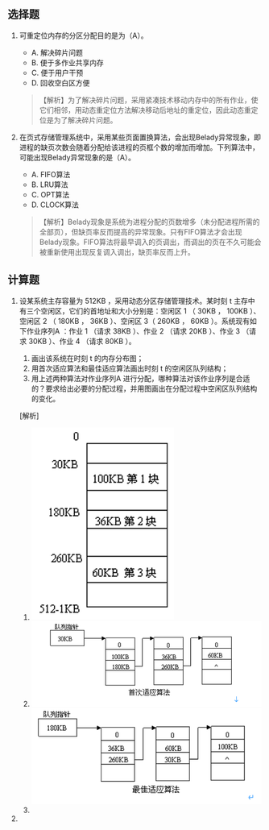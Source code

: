 ## 选择题

1. 可重定位内存的分区分配目的是为（A）。
    - A. 解决碎片问题              
    - B. 便于多作业共享内存
    - C. 便于用户干预              
    - D. 回收空白区方便
    > 【解析】为了解决碎片问题，采用紧凑技术移动内存中的所有作业，使它们相邻，用动态重定位方法解决移动后地址的重定位，因此动态重定位是为了解决碎片问题。

1. 在页式存储管理系统中，采用某些页面置换算法，会出现Belady异常现象，即进程的缺页次数会随着分配给该进程的页框个数的增加而增加。下列算法中，可能出现Belady异常现象的是（A）。   
    - A. FIFO算法
    - B. LRU算法
    - C. OPT算法     
    - D. CLOCK算法
    >【解析】Belady现象是系统为进程分配的页数增多（未分配进程所需的全部页），但缺页率反而提高的异常现象。只有FIFO算法才会出现Belady现象。FIFO算法将最早调入的页调出，而调出的页在不久可能会被重新使用出现反复调入调出，缺页率反而上升。



## 计算题

1. 设某系统主存容量为 512KB  ，采用动态分区存储管理技术。某时刻 t 主存中有三个空闲区，它们的首地址和大小分别是：空闲区 1 （ 30KB  ， 100KB  ）、空闲区 2 （ 180KB  ， 36KB  ）、空闲区 3（ 260KB  ， 60KB  ）。系统现有如下作业序列A  ：作业 1 （请求 38KB  ）、作业 2 （请求 20KB  ）、作业 3 （请求 30KB  ）、作业 4 （请求 80KB  ）。 
    1. 画出该系统在时刻 t 的内存分布图；
    2. 用首次适应算法和最佳适应算法画出时刻 t 的空闲区队列结构； 
    3. 用上述两种算法对作业序列A  进行分配，哪种算法对该作业序列是合适的？要求给出必要的分配过程，并用图画出在分配过程中空闲区队列结构的变化。 

    [解析]
    1. ![](./img/2022-12-12_08-51.png)
    2. ![](./img/2022-12-12_08-55.png)
        ![](./img/a.png)
    3. 
2. 
